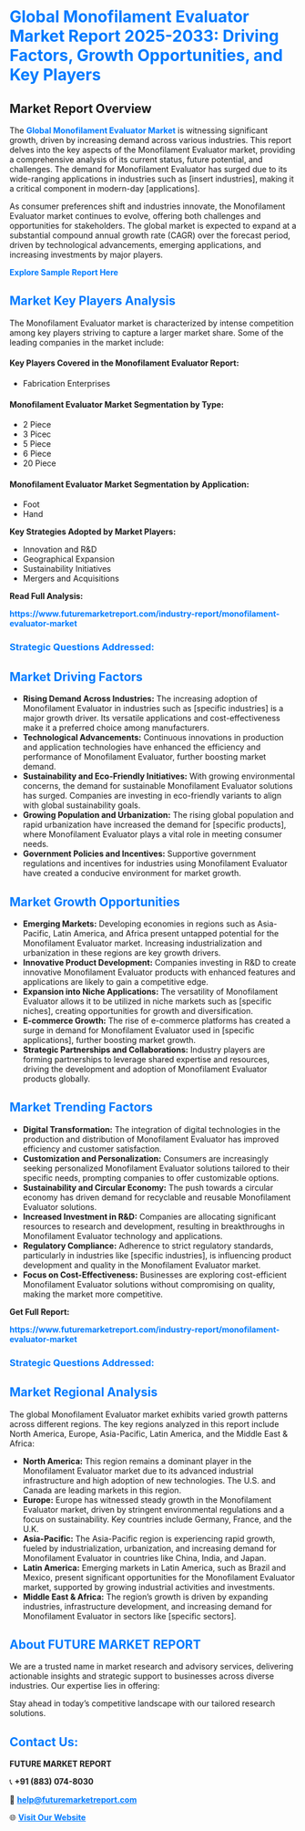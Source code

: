 <h1 style="color: #007BFF;">Global Monofilament Evaluator Market Report 2025-2033: Driving Factors, Growth Opportunities, and Key Players</h1>

<section id="overview">
<h2>Market Report Overview</h2>
<p>The <a href="https://www.futuremarketreport.com/industry-report/monofilament-evaluator-market" style="color: #007BFF; text-decoration: none;"><strong>Global Monofilament Evaluator Market</strong></a> is witnessing significant growth, driven by increasing demand across various industries. This report delves into the key aspects of the Monofilament Evaluator market, providing a comprehensive analysis of its current status, future potential, and challenges. The demand for Monofilament Evaluator has surged due to its wide-ranging applications in industries such as [insert industries], making it a critical component in modern-day [applications].</p>
<p>As consumer preferences shift and industries innovate, the Monofilament Evaluator market continues to evolve, offering both challenges and opportunities for stakeholders. The global market is expected to expand at a substantial compound annual growth rate (CAGR) over the forecast period, driven by technological advancements, emerging applications, and increasing investments by major players.</p>
</section>

<section id="overview">
<p><a href="https://www.futuremarketreport.com/request-sample/reportId=77814" style="color: #007BFF; text-decoration: none;"><strong>Explore Sample Report Here</strong></a></p>
</section>

<section id="key-players">
<h2 style="color: #007BFF;">Market Key Players Analysis</h2>
<p>The Monofilament Evaluator market is characterized by intense competition among key players striving to capture a larger market share. Some of the leading companies in the market include:</p>
<h4>Key Players Covered in the Monofilament Evaluator Report:</h4>
<ul><li>Fabrication Enterprises</li></ul>
<h4>Monofilament Evaluator Market Segmentation by Type:</h4>
<ul><li>2 Piece</li><li>3 Picec</li><li>5 Piece</li><li>6 Piece</li><li>20 Piece</li></ul>

<h4>Monofilament Evaluator Market Segmentation by Application:</h4>
<ul><li>Foot</li><li>Hand</li></ul>
<p><strong>Key Strategies Adopted by Market Players:</strong></p>
<ul>
<li>Innovation and R&D</li>
<li>Geographical Expansion</li>
<li>Sustainability Initiatives</li>
<li>Mergers and Acquisitions</li>
</ul>
</section>

<section>
<p><strong>Read Full Analysis: </strong></p><a href="https://www.futuremarketreport.com/industry-report/monofilament-evaluator-market" style="color: #007BFF; text-decoration: none;"><strong>https://www.futuremarketreport.com/industry-report/monofilament-evaluator-market</strong></a>
<h3 style="color: #007BFF;">Strategic Questions Addressed:</h3>
</section>

<section id="driving-factors">
<h2 style="color: #007BFF;">Market Driving Factors</h2>
<ul>
<li><strong>Rising Demand Across Industries:</strong> The increasing adoption of Monofilament Evaluator in industries such as [specific industries] is a major growth driver. Its versatile applications and cost-effectiveness make it a preferred choice among manufacturers.</li>
<li><strong>Technological Advancements:</strong> Continuous innovations in production and application technologies have enhanced the efficiency and performance of Monofilament Evaluator, further boosting market demand.</li>
<li><strong>Sustainability and Eco-Friendly Initiatives:</strong> With growing environmental concerns, the demand for sustainable Monofilament Evaluator solutions has surged. Companies are investing in eco-friendly variants to align with global sustainability goals.</li>
<li><strong>Growing Population and Urbanization:</strong> The rising global population and rapid urbanization have increased the demand for [specific products], where Monofilament Evaluator plays a vital role in meeting consumer needs.</li>
<li><strong>Government Policies and Incentives:</strong> Supportive government regulations and incentives for industries using Monofilament Evaluator have created a conducive environment for market growth.</li>
</ul>
</section>

<section id="growth-opportunities">
<h2 style="color: #007BFF;">Market Growth Opportunities</h2>
<ul>
<li><strong>Emerging Markets:</strong> Developing economies in regions such as Asia-Pacific, Latin America, and Africa present untapped potential for the Monofilament Evaluator market. Increasing industrialization and urbanization in these regions are key growth drivers.</li>
<li><strong>Innovative Product Development:</strong> Companies investing in R&D to create innovative Monofilament Evaluator products with enhanced features and applications are likely to gain a competitive edge.</li>
<li><strong>Expansion into Niche Applications:</strong> The versatility of Monofilament Evaluator allows it to be utilized in niche markets such as [specific niches], creating opportunities for growth and diversification.</li>
<li><strong>E-commerce Growth:</strong> The rise of e-commerce platforms has created a surge in demand for Monofilament Evaluator used in [specific applications], further boosting market growth.</li>
<li><strong>Strategic Partnerships and Collaborations:</strong> Industry players are forming partnerships to leverage shared expertise and resources, driving the development and adoption of Monofilament Evaluator products globally.</li>
</ul>
</section>

<section id="trending-factors">
<h2 style="color: #007BFF;">Market Trending Factors</h2>
<ul>
<li><strong>Digital Transformation:</strong> The integration of digital technologies in the production and distribution of Monofilament Evaluator has improved efficiency and customer satisfaction.</li>
<li><strong>Customization and Personalization:</strong> Consumers are increasingly seeking personalized Monofilament Evaluator solutions tailored to their specific needs, prompting companies to offer customizable options.</li>
<li><strong>Sustainability and Circular Economy:</strong> The push towards a circular economy has driven demand for recyclable and reusable Monofilament Evaluator solutions.</li>
<li><strong>Increased Investment in R&D:</strong> Companies are allocating significant resources to research and development, resulting in breakthroughs in Monofilament Evaluator technology and applications.</li>
<li><strong>Regulatory Compliance:</strong> Adherence to strict regulatory standards, particularly in industries like [specific industries], is influencing product development and quality in the Monofilament Evaluator market.</li>
<li><strong>Focus on Cost-Effectiveness:</strong> Businesses are exploring cost-efficient Monofilament Evaluator solutions without compromising on quality, making the market more competitive.</li>
</ul>
</section>

<section>
<p><strong>Get Full Report: </strong></p><a href="https://www.futuremarketreport.com/industry-report/monofilament-evaluator-market" style="color: #007BFF; text-decoration: none;"><strong>https://www.futuremarketreport.com/industry-report/monofilament-evaluator-market</strong></a>
<h3 style="color: #007BFF;">Strategic Questions Addressed:</h3>
</section>


<section id="regional-analysis">
<h2 style="color: #007BFF;">Market Regional Analysis</h2>
<p>The global Monofilament Evaluator market exhibits varied growth patterns across different regions. The key regions analyzed in this report include North America, Europe, Asia-Pacific, Latin America, and the Middle East & Africa:</p>
<ul>
<li><strong>North America:</strong> This region remains a dominant player in the Monofilament Evaluator market due to its advanced industrial infrastructure and high adoption of new technologies. The U.S. and Canada are leading markets in this region.</li>
<li><strong>Europe:</strong> Europe has witnessed steady growth in the Monofilament Evaluator market, driven by stringent environmental regulations and a focus on sustainability. Key countries include Germany, France, and the U.K.</li>
<li><strong>Asia-Pacific:</strong> The Asia-Pacific region is experiencing rapid growth, fueled by industrialization, urbanization, and increasing demand for Monofilament Evaluator in countries like China, India, and Japan.</li>
<li><strong>Latin America:</strong> Emerging markets in Latin America, such as Brazil and Mexico, present significant opportunities for the Monofilament Evaluator market, supported by growing industrial activities and investments.</li>
<li><strong>Middle East & Africa:</strong> The region’s growth is driven by expanding industries, infrastructure development, and increasing demand for Monofilament Evaluator in sectors like [specific sectors].</li>
</ul>
</section>

<footer>
<h2 style="color: #007BFF;">About FUTURE MARKET REPORT</h2>
<p>We are a trusted name in market research and advisory services, delivering actionable insights and strategic support to businesses across diverse industries. Our expertise lies in offering:</p>

<p>Stay ahead in today’s competitive landscape with our tailored research solutions.</p>

<h2 style="color: #007BFF;">Contact Us:</h2>
<p><strong>FUTURE MARKET REPORT</strong></p>
<p>📞 <strong>+91 (883) 074-8030</strong></p>
<p>📧 <strong><a href="mailto:help@futuremarketreport.com" style="color: #007BFF;">help@futuremarketreport.com</a></strong></p>
<p>🌐 <strong><a href="https://www.futuremarketreport.com/" style="color: #007BFF;">Visit Our Website</a></strong></p>
</footer>